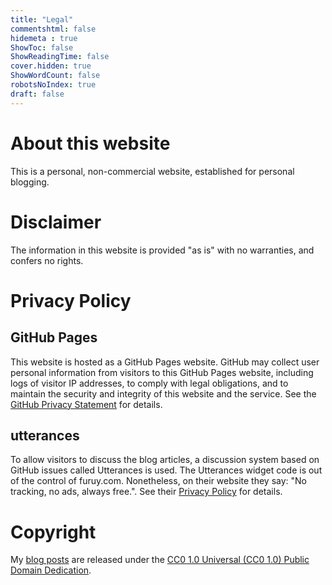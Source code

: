 ```yaml
---
title: "Legal"
commentshtml: false
hidemeta : true
ShowToc: false
ShowReadingTime: false
cover.hidden: true
ShowWordCount: false
robotsNoIndex: true
draft: false
---
```


# About this website
This is a personal, non-commercial website, established for personal blogging.

# Disclaimer
The information in this website is provided "as is" with no warranties, and confers no rights. 

# Privacy Policy
## GitHub Pages
This website is hosted as a GitHub Pages website. GitHub may collect user personal information from visitors to this GitHub Pages website, including logs of visitor IP addresses, to comply with legal obligations, and to maintain the security and integrity of this website and the service. See the [GitHub Privacy Statement](https://help.github.com/en/github/site-policy/github-privacy-statement) for details.
## utterances
To allow visitors to discuss the blog articles, a discussion system based on GitHub issues called Utterances is used. The Utterances widget code is out of the control of furuy.com. Nonetheless, on their website they say: "No tracking, no ads, always free.". See their [Privacy Policy](https://github.com/utterance/utterances/blob/master/PRIVACY-POLICY.md) for details.

# Copyright
My [blog posts](/posts) are released under the [CC0 1.0 Universal (CC0 1.0) Public Domain Dedication](https://creativecommons.org/publicdomain/zero/1.0/).
